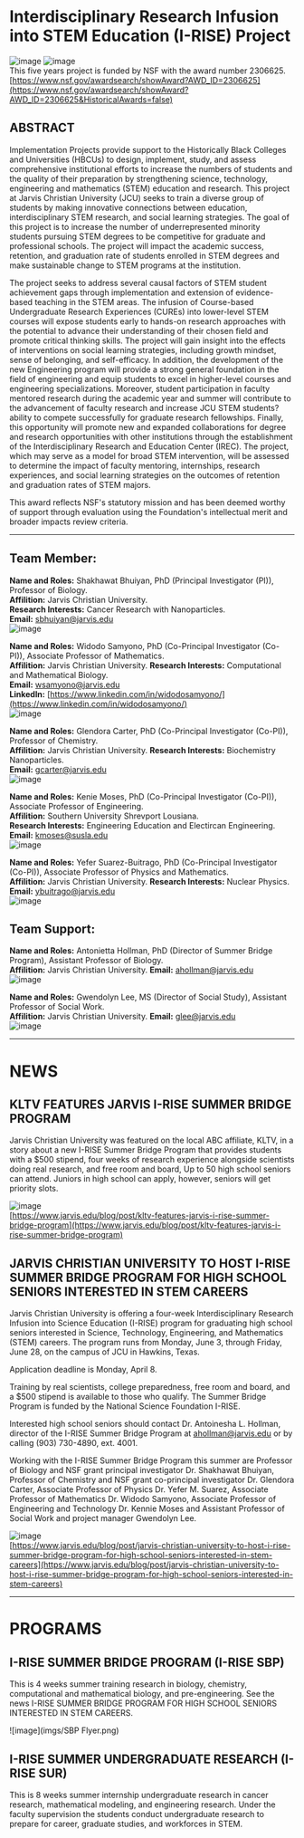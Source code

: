 # Interdisciplinary Research Infusion into STEM Education (I-RISE) Project
![image](imgs/I-RISE-Logo2smallest.png)              ![image](imgs/I-RISE-Logo3medium.png)         
This five years project is funded by NSF with the award number 2306625.
[https://www.nsf.gov/awardsearch/showAward?AWD_ID=2306625](https://www.nsf.gov/awardsearch/showAward?AWD_ID=2306625&HistoricalAwards=false)

## ABSTRACT

Implementation Projects provide support to the Historically Black Colleges and Universities (HBCUs) to design, implement, study, and assess comprehensive institutional efforts to increase the numbers of students and the quality of their preparation by strengthening science, technology, engineering and mathematics (STEM) education and research. This project at Jarvis Christian University (JCU) seeks to train a diverse group of students by making innovative connections between education, interdisciplinary STEM research, and social learning strategies. The goal of this project is to increase the number of underrepresented minority students pursuing STEM degrees to be competitive for graduate and professional schools. The project will impact the academic success, retention, and graduation rate of students enrolled in STEM degrees and make sustainable change to STEM programs at the institution.

The project seeks to address several causal factors of STEM student achievement gaps through implementation and extension of evidence-based teaching in the STEM areas. The infusion of Course-based Undergraduate Research Experiences (CUREs) into lower-level STEM courses will expose students early to hands-on research approaches with the potential to advance their understanding of their chosen field and promote critical thinking skills. The project will gain insight into the effects of interventions on social learning strategies, including growth mindset, sense of belonging, and self-efficacy. In addition, the development of the new Engineering program will provide a strong general foundation in the field of engineering and equip students to excel in higher-level courses and engineering specializations. Moreover, student participation in faculty mentored research during the academic year and summer will contribute to the advancement of faculty research and increase JCU STEM students? ability to compete successfully for graduate research fellowships. Finally, this opportunity will promote new and expanded collaborations for degree and research opportunities with other institutions through the establishment of the Interdisciplinary Research and Education Center (IREC). The project, which may serve as a model for broad STEM intervention, will be assessed to determine the impact of faculty mentoring, internships, research experiences, and social learning strategies on the outcomes of retention and graduation rates of STEM majors.

This award reflects NSF's statutory mission and has been deemed worthy of support through evaluation using the Foundation's intellectual merit and broader impacts review criteria.

---

## Team Member:

**Name and Roles:** Shakhawat Bhuiyan, PhD (Principal Investigator (PI)), Professor of Biology.         
**Affilition:** Jarvis Christian University.  
**Research Interests:** Cancer Research with Nanoparticles.                               
**Email:** [sbhuiyan@jarvis.edu](mailto:sbhuiyan@jarvis.edu)                              
![image](imgs/drbhuiyanpicsmall.jpg) 

**Name and Roles:** Widodo Samyono, PhD (Co-Principal Investigator (Co-PI)), Associate Professor of Mathematics.                                       
**Affilition:** Jarvis Christian University. 
**Research Interests:** Computational and Mathematical Biology.                           
**Email:** [wsamyono@jarvis.edu](mailto:wsamyono@jarvis.edu)                                          
**LinkedIn:** [https://www.linkedin.com/in/widodosamyono/](https://www.linkedin.com/in/widodosamyono/)                                                     
![image](imgs/drsamyonopicsmall.jpg)

**Name and Roles:** Glendora Carter, PhD (Co-Principal Investigator (Co-PI)), Professor of Chemistry.              
**Affilition:** Jarvis Christian University.
**Research Interests:** Biochemistry Nanoparticles.                        
**Email:** [gcarter@jarvis.edu](mailto:gcarter@jarvis.edu)                                                      
![image](imgs/drcarterpicsmall.jpg)

**Name and Roles:** Kenie Moses, PhD (Co-Principal Investigator (Co-PI)), Associate Professor of Engineering.  
**Affilition:** Southern University Shrevport Lousiana.       
**Research Interests:** Engineering Education and Electircan Engineering.                                      
**Email:** [kmoses@susla.edu](mailto:kmoses@susla.edu)                      
![image](imgs/1545161357108DrMosesPicSmall.jpg)

**Name and Roles:** Yefer Suarez-Buitrago, PhD (Co-Principal Investigator (Co-PI)), Associate Professor of Physics and Mathematics.                        
**Affilition:** Jarvis Christian University.
**Research Interests:** Nuclear Physics.                            
**Email:** [ybuitrago@jarvis.edu](mailto:ybuitrago@jarvis.edu)                              
![image](imgs/drsuarezbuitragopicsmall.jpg)

## Team Support:         

**Name and Roles:** Antonietta Hollman, PhD (Director of Summer Bridge Program), Assistant Professor of Biology.             
**Affilition:** Jarvis Christian University.
**Email:** [ahollman@jarvis.edu](mailto:ahollman@jarvis.edu)                                                   
![image](imgs/drahollmanpicsmall.jpg)

**Name and Roles:** Gwendolyn Lee, MS (Director of Social Study), Assistant Professor of Social Work.                                        
**Affilition:** Jarvis Christian University.
**Email:** [glee@jarvis.edu](mailto:glee@jarvis.edu)                                                             
![image](imgs/mrsleepicsmall.jpg)

------

# NEWS

## KLTV FEATURES JARVIS I-RISE SUMMER BRIDGE PROGRAM
Jarvis Christian University was featured on the local ABC affiliate, KLTV, in a story about a new I-RISE Summer Bridge Program that provides students with a $500 stipend, four weeks of research experience alongside scientists doing real research, and free room and board, Up to 50 high school seniors can attend.  Juniors in high school can apply, however, seniors will get priority slots. 
                                                                  
![image](imgs/kltvphoto1.jpg)                                                                 
[https://www.jarvis.edu/blog/post/kltv-features-jarvis-i-rise-summer-bridge-program](https://www.jarvis.edu/blog/post/kltv-features-jarvis-i-rise-summer-bridge-program)

## JARVIS CHRISTIAN UNIVERSITY TO HOST I-RISE SUMMER BRIDGE PROGRAM FOR HIGH SCHOOL SENIORS INTERESTED IN STEM CAREERS
Jarvis Christian University is offering a four-week Interdisciplinary Research Infusion into Science Education (I-RISE) program for graduating high school seniors interested in Science, Technology, Engineering, and Mathematics (STEM) careers.  The program runs from Monday, June 3, through Friday, June 28, on the campus of JCU in Hawkins, Texas.

Application deadline is Monday, April 8.

Training by real scientists, college preparedness, free room and board, and a $500 stipend is available to those who qualify. The Summer Bridge Program is funded by the National Science Foundation I-RISE. 

Interested high school seniors should contact Dr. Antoinesha L. Hollman, director of the I-RISE Summer Bridge Program at ahollman@jarvis.edu or by calling (903) 730-4890, ext. 4001.

Working with the I-RISE Summer Bridge Program this summer are Professor of Biology and NSF grant principal investigator Dr. Shakhawat Bhuiyan, Professor of Chemistry and NSF grant co-principal investigator Dr. Glendora Carter, Associate Professor of Physics Dr. Yefer M. Suarez, Associate Professor of Mathematics Dr. Widodo Samyono, Associate Professor of Engineering and Technology Dr. Kennie Moses and Assistant Professor of Social Work and project manager Gwendolyn Lee.

![image](imgs/labbiophoto1.jpg)                                                                      
[https://www.jarvis.edu/blog/post/jarvis-christian-university-to-host-i-rise-summer-bridge-program-for-high-school-seniors-interested-in-stem-careers](https://www.jarvis.edu/blog/post/jarvis-christian-university-to-host-i-rise-summer-bridge-program-for-high-school-seniors-interested-in-stem-careers)

-----------

# PROGRAMS

## I-RISE SUMMER BRIDGE PROGRAM (I-RISE SBP) 
This is 4 weeks summer training research in biology, chemistry, computational and mathematical biology, and pre-engineering. See the news I-RISE SUMMER BRIDGE PROGRAM FOR HIGH SCHOOL SENIORS INTERESTED IN STEM CAREERS.  

![image](imgs/SBP Flyer.png)

## I-RISE SUMMER UNDERGRADUATE RESEARCH (I-RISE SUR)
This is 8 weeks summer internship undergraduate research in cancer research, mathematical modeling, and engineering research. Under the faculty supervision the students conduct undergraduate research to prepare for career, graduate studies, and workforces in STEM.    
